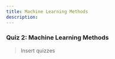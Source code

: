```yaml
---
title: Machine Learning Methods
description:
---
```


### Quiz 2: Machine Learning Methods

> Insert quizzes
